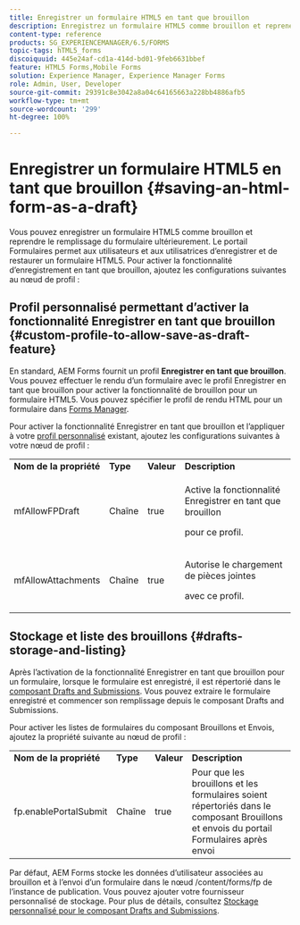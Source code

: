```yaml
---
title: Enregistrer un formulaire HTML5 en tant que brouillon
description: Enregistrez un formulaire HTML5 comme brouillon et reprenez le remplissage du formulaire ultérieurement.
content-type: reference
products: SG_EXPERIENCEMANAGER/6.5/FORMS
topic-tags: hTML5_forms
discoiquuid: 445e24af-cd1a-414d-bd01-9feb6631bbef
feature: HTML5 Forms,Mobile Forms
solution: Experience Manager, Experience Manager Forms
role: Admin, User, Developer
source-git-commit: 29391c8e3042a8a04c64165663a228bb4886afb5
workflow-type: tm+mt
source-wordcount: '299'
ht-degree: 100%

---
```


# Enregistrer un formulaire HTML5 en tant que brouillon {#saving-an-html-form-as-a-draft}

Vous pouvez enregistrer un formulaire HTML5 comme brouillon et reprendre le remplissage du formulaire ultérieurement. Le portail Formulaires permet aux utilisateurs et aux utilisatrices d’enregistrer et de restaurer un formulaire HTML5. Pour activer la fonctionnalité d’enregistrement en tant que brouillon, ajoutez les configurations suivantes au nœud de profil :

## Profil personnalisé permettant d’activer la fonctionnalité Enregistrer en tant que brouillon {#custom-profile-to-allow-save-as-draft-feature}

En standard, AEM Forms fournit un profil **Enregistrer en tant que brouillon**. Vous pouvez effectuer le rendu d’un formulaire avec le profil Enregistrer en tant que brouillon pour activer la fonctionnalité de brouillon pour un formulaire HTML5. Vous pouvez spécifier le profil de rendu HTML pour un formulaire dans [Forms Manager](/help/forms/using/introduction-managing-forms.md).

Pour activer la fonctionnalité Enregistrer en tant que brouillon et l’appliquer à votre [profil personnalisé](/help/forms/using/custom-profile.md) existant, ajoutez les configurations suivantes à votre nœud de profil :

<table>
 <tbody>
  <tr>
   <td><strong>Nom de la propriété</strong></td>
   <td><strong>Type</strong></td>
   <td><strong>Valeur</strong></td>
   <td><strong>Description</strong></td>
  </tr>
  <tr>
   <td>mfAllowFPDraft</td>
   <td>Chaîne</td>
   <td>true</td>
   <td><p>Active la fonctionnalité Enregistrer en tant que brouillon</p> <p>pour ce profil.</p> </td>
  </tr>
  <tr>
   <td>mfAllowAttachments</td>
   <td>Chaîne</td>
   <td>true</td>
   <td><p>Autorise le chargement de pièces jointes</p> <p>avec ce profil.</p> </td>
  </tr>
 </tbody>
</table>

## Stockage et liste des brouillons {#drafts-storage-and-listing}

Après l’activation de la fonctionnalité Enregistrer en tant que brouillon pour un formulaire, lorsque le formulaire est enregistré, il est répertorié dans le [composant Drafts and Submissions](/help/forms/using/draft-submission-component.md). Vous pouvez extraire le formulaire enregistré et commencer son remplissage depuis le composant Drafts and Submissions.

Pour activer les listes de formulaires du composant Brouillons et Envois, ajoutez la propriété suivante au nœud de profil :

<table>
 <tbody>
  <tr>
   <td><strong>Nom de la propriété</strong></td>
   <td><strong>Type</strong></td>
   <td><strong>Valeur</strong></td>
   <td><strong>Description</strong></td>
  </tr>
  <tr>
   <td>fp.enablePortalSubmit</td>
   <td>Chaîne</td>
   <td>true</td>
   <td>Pour que les brouillons et les formulaires soient répertoriés dans le <br /> composant Brouillons et envois du portail Formulaires après envoi</td>
  </tr>
 </tbody>
</table>

Par défaut, AEM Forms stocke les données d’utilisateur associées au brouillon et à l’envoi d’un formulaire dans le nœud /content/forms/fp de l’instance de publication. Vous pouvez ajouter votre fournisseur personnalisé de stockage. Pour plus de détails, consultez [Stockage personnalisé pour le composant Drafts and Submissions](/help/forms/using/adding-custom-storage-provider-forms.md).
